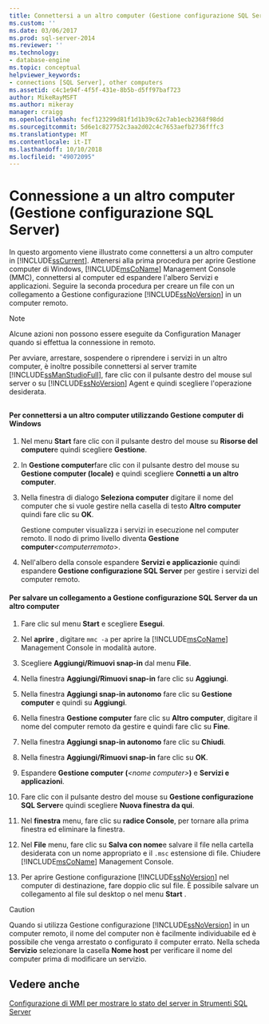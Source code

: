```yaml
---
title: Connettersi a un altro computer (Gestione configurazione SQL Server) | Microsoft Docs
ms.custom: ''
ms.date: 03/06/2017
ms.prod: sql-server-2014
ms.reviewer: ''
ms.technology:
- database-engine
ms.topic: conceptual
helpviewer_keywords:
- connections [SQL Server], other computers
ms.assetid: c4c1e94f-4f5f-431e-8b5b-d5ff97baf723
author: MikeRayMSFT
ms.author: mikeray
manager: craigg
ms.openlocfilehash: fecf123299d81f1d1b39c62c7ab1ecb2368f98dd
ms.sourcegitcommit: 5d6e1c827752c3aa2d02c4c7653aefb2736fffc3
ms.translationtype: MT
ms.contentlocale: it-IT
ms.lasthandoff: 10/10/2018
ms.locfileid: "49072095"
---
```

# <a name="connect-to-another-computer-sql-server-configuration-manager"></a>Connessione a un altro computer (Gestione configurazione SQL Server)
  In questo argomento viene illustrato come connettersi a un altro computer in [!INCLUDE[ssCurrent](../../includes/sscurrent-md.md)]. Attenersi alla prima procedura per aprire Gestione computer di Windows, [!INCLUDE[msCoName](../../includes/msconame-md.md)] Management Console (MMC), connettersi al computer ed espandere l'albero Servizi e applicazioni. Seguire la seconda procedura per creare un file con un collegamento a Gestione configurazione [!INCLUDE[ssNoVersion](../../includes/ssnoversion-md.md)] in un computer remoto.  
  
> [!NOTE]  
>  Alcune azioni non possono essere eseguite da Configuration Manager quando si effettua la connessione in remoto.  
  
 Per avviare, arrestare, sospendere o riprendere i servizi in un altro computer, è inoltre possibile connettersi al server tramite [!INCLUDE[ssManStudioFull](../../includes/ssmanstudiofull-md.md)], fare clic con il pulsante destro del mouse sul server o su [!INCLUDE[ssNoVersion](../../includes/ssnoversion-md.md)] Agent e quindi scegliere l'operazione desiderata.  
  
##  <a name="SSMSProcedure"></a>  
  
#### <a name="to-connect-to-another-computer-with-windows-computer-management"></a>Per connettersi a un altro computer utilizzando Gestione computer di Windows  
  
1.  Nel menu **Start** fare clic con il pulsante destro del mouse su **Risorse del computer**e quindi scegliere **Gestione**.  
  
2.  In **Gestione computer**fare clic con il pulsante destro del mouse su **Gestione computer (locale)** e quindi scegliere **Connetti a un altro computer**.  
  
3.  Nella finestra di dialogo **Seleziona computer** digitare il nome del computer che si vuole gestire nella casella di testo **Altro computer** quindi fare clic su **OK**.  
  
     Gestione computer visualizza i servizi in esecuzione nel computer remoto. Il nodo di primo livello diventa **Gestione computer**\<*computerremoto*>.  
  
4.  Nell'albero della console espandere **Servizi e applicazioni**e quindi espandere **Gestione configurazione SQL Server** per gestire i servizi del computer remoto.  
  
#### <a name="to-save-a-link-to-sql-server-configuration-manager-for-another-computer"></a>Per salvare un collegamento a Gestione configurazione SQL Server da un altro computer  
  
1.  Fare clic sul menu **Start** e scegliere **Esegui**.  
  
2.  Nel **aprire** , digitare `mmc -a` per aprire la [!INCLUDE[msCoName](../../includes/msconame-md.md)] Management Console in modalità autore.  
  
3.  Scegliere **Aggiungi/Rimuovi snap-in** dal menu **File**.  
  
4.  Nella finestra **Aggiungi/Rimuovi snap-in** fare clic su **Aggiungi**.  
  
5.  Nella finestra **Aggiungi snap-in autonomo** fare clic su **Gestione computer** e quindi su **Aggiungi**.  
  
6.  Nella finestra **Gestione computer** fare clic su **Altro computer**, digitare il nome del computer remoto da gestire e quindi fare clic su **Fine**.  
  
7.  Nella finestra **Aggiungi snap-in autonomo** fare clic su **Chiudi**.  
  
8.  Nella finestra **Aggiungi/Rimuovi snap-in** fare clic su **OK**.  
  
9. Espandere **Gestione computer (***\<nome computer>***)** e **Servizi e applicazioni**.  
  
10. Fare clic con il pulsante destro del mouse su **Gestione configurazione SQL Server**e quindi scegliere **Nuova finestra da qui**.  
  
11. Nel **finestra** menu, fare clic su **radice Console**, per tornare alla prima finestra ed eliminare la finestra.  
  
12. Nel **File** menu, fare clic su **Salva con nome**e salvare il file nella cartella desiderata con un nome appropriato e il `.msc` estensione di file. Chiudere [!INCLUDE[msCoName](../../includes/msconame-md.md)] Management Console.  
  
13. Per aprire Gestione configurazione [!INCLUDE[ssNoVersion](../../includes/ssnoversion-md.md)] nel computer di destinazione, fare doppio clic sul file. È possibile salvare un collegamento al file sul desktop o nel menu **Start** .  
  
> [!CAUTION]  
>  Quando si utilizza Gestione configurazione [!INCLUDE[ssNoVersion](../../includes/ssnoversion-md.md)] in un computer remoto, il nome del computer non è facilmente individuabile ed è possibile che venga arrestato o configurato il computer errato. Nella scheda **Servizio** selezionare la casella **Nome host** per verificare il nome del computer prima di modificare un servizio.  
  
## <a name="see-also"></a>Vedere anche  
 [Configurazione di WMI per mostrare lo stato del server in Strumenti SQL Server](../../ssms/configure-wmi-to-show-server-status-in-sql-server-tools.md)  
  
  
